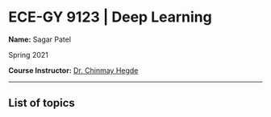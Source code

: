 # ECE-GY 9123 | Deep Learning

**Name:** Sagar Patel

Spring 2021

**Course Instructor:** [Dr. Chinmay Hegde](https://chinmayhegde.github.io/)

---

## List of topics
